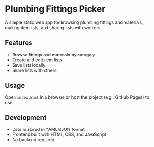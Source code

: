 # Plumbing Fittings Picker

A simple static web app for browsing plumbing fittings and materials, making item lists, and sharing lists with workers.

## Features
- Browse fittings and materials by category
- Create and edit item lists
- Save lists locally
- Share lists with others

## Usage
Open `index.html` in a browser or host the project (e.g., GitHub Pages) to use.

## Development
- Data is stored in YAML/JSON format
- Frontend built with HTML, CSS, and JavaScript
- No backend required
